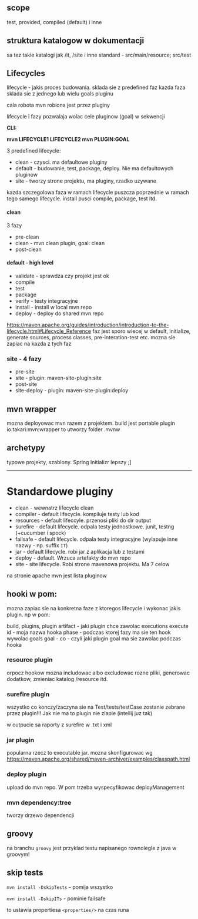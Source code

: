 ## scope
test, provided, compiled (default) i inne
## struktura katalogow w dokumentacji
sa tez takie katalogi jak /it, /site i inne
standard - src/main/resource; src/test
## Lifecycles
lifecycle - jakis proces budowania. sklada sie z predefined faz
kazda faza sklada sie z jednego lub wielu goals pluginu

cala robota mvn robiona jest przez pluginy

lifecycle i fazy pozwalaja wolac cele pluginow (goal) w sekwencji

<b>CLI:

mvn LIFECYCLE1 LIFECYCLE2
mvn PLUGIN:GOAL</b>

3 predefined lifecycle:
* clean - czysci. ma defaultowe pluginy
* default - budowanie, test, package, deploy. Nie ma defaultowych pluginow
* site - tworzy strone projektu, ma pluginy, rzadko uzywane

kazda szczegolowa faza w ramach lifecycle puszcza poprzednie w ramach tego samego lifecycle.
install pusci compile, package, test itd.

#### clean
3 fazy
* pre-clean
* clean - mvn clean plugin, goal: clean
* post-clean


#### default - high level
- validate - sprawdza czy projekt jest ok
- compile
- test
- package
- verify - testy integracyjne
- install - install w local mvn repo
- deploy - deploy do shared mvn repo

https://maven.apache.org/guides/introduction/introduction-to-the-lifecycle.html#Lifecycle_Reference
faz jest sporo wiecej w default, initialize, generate sources, process classes,
 pre-interation-test etc.
mozna sie zapiac na kazda z tych faz

### site - 4 fazy
 - pre-site
 - site - plugin: maven-site-plugin:site
 - post-site
 - site-deploy - plugin: maven-site-plugin:deploy
 
 ## mvn wrapper
 mozna deployowac mvn razem z projektem. build jest portable
 plugin io.takari:mvn:wrapper
 to utworzy folder .mvnw 
  
  ## archetypy
  typowe projekty, szablony. Spring Initializr lepszy ;]

------------------------------  
# Standardowe pluginy
  * clean - wewnatrz lifecycle clean
  * compiler - default lifecycle. kompiluje testy lub kod
  * resources - default lifeccyle. przenosi pliki do dir output
  * surefire - default lifecycle. odpala testy jednostkowe. junit, testng (+cucumber i spock)
  * failsafe - default lifecycle. odpala testy integracyjne (wylapuje inne nazwy - np. suffix `IT`)
  * jar - default lifecycle. robi jar z aplikacja lub z testami
  * deploy - default. Wrzuca artefakty do mvn repo
  * site - site lifecycle. Robi strone mavenowa projektu. Ma 7 celow
  
  na stronie apache mvn jest lista pluginow
  
 ## hooki w pom:
 mozna zapiac sie na konkretna faze z ktoregos lifecycle
 i wykonac jakis plugin. np w pom:
 
 build, plugins, plugin 
 artifact - jaki plugin chce zawolac
  executions execute
    id - moja nazwa hooka
    phase - podczas ktorej fazy ma sie ten hook wywolac
    goals
     goal - co - czyli jaki plugin goal ma sie zawolac podczas hooka
   
   
  ### resource plugin
  orpocz hookow mozna includowac albo excludowac rozne pliki, generowac dodatkow, zmieniac katalog /resource itd. 
  
  ### surefire plugin
  wszystko co konczy/zaczyna sie na Test/tests/testCase zostanie zebrane przez plugin!!!
  Jak nie ma to plugin nie zlapie (intellij juz tak)
  
  w outpucie sa raporty z surefire w .txt i xml
  
  ### jar plugin
  popularna rzecz to executable jar. mozna skonfigurowac wg https://maven.apache.org/shared/maven-archiver/examples/classpath.html
  
  ### deploy plugin
  upload do mvn repo. W pom trzeba wyspecyfikowac deployManagement
  
  ### mvn dependency:tree
  tworzy drzewo dependencji
  
## groovy
na branchu `groovy` jest przyklad testu napisanego rownolegle z java w groovym!

## skip tests
`mvn install -DskipTests` - pomija wszystko

`mvn install -DskipITs` - pominie failsafe

to ustawia propertiesa `<properties/>` na czas runa